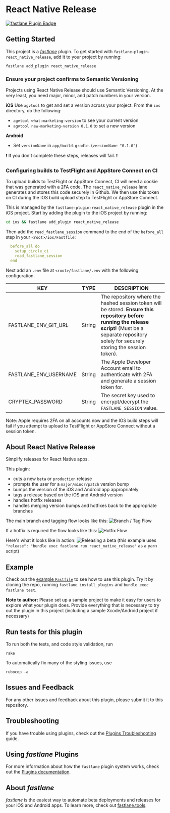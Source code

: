 # React Native Release 

[![fastlane Plugin Badge](https://rawcdn.githack.com/fastlane/fastlane/master/fastlane/assets/plugin-badge.svg)](https://rubygems.org/gems/fastlane-plugin-react_native_release)

## Getting Started

This project is a [_fastlane_](https://github.com/fastlane/fastlane) plugin. To get started with `fastlane-plugin-react_native_release`, add it to your project by running:

```bash
fastlane add_plugin react_native_release
```

### Ensure your project confirms to Semantic Versioning
Projects using React Native Release should use Semantic Versioning. At the very least, you need major, minor, and patch numbers in your version.

**iOS**
Use `agvtool` to get and set a version across your project. From the `ios` directory, do the following:
* `agvtool what-marketing-version` to see your current version
* `agvtool new-marketing-version 0.1.0` to set a new version

**Android**
* Set `versionName` in `app/build.gradle`. (`versionName "0.1.0"`)

:exclamation: If you don't complete these steps, releases will fail. :exclamation:

### Configuring builds to TestFlight and AppStore Connect on CI

To upload builds to TestFlight or AppStore Connect, CI will need a cookie that was generated with a 2FA code. The `react_native_release` lane generates and stores this code securely in Github. We then use this token on CI during the IOS build upload step to TestFlight or AppStore Connect.

This is managed by the `fastlane-plugin-react_native_release` plugin in the iOS project. Start by adding the plugin to the iOS project by running:

```bash
cd ios && fastlane add_plugin react_native_release
```

Then add the `read_fastlane_session` command to the end of the `before_all` step in your `<root>/ios/Fastfile`:

```yaml
  before_all do
    setup_circle_ci
    read_fastlane_session
  end
```

Next add an `.env` file at `<root>/fastlane/.env` with the following configuration.

| KEY | TYPE | DESCRIPTION |
|-----|------|-------------|
| FASTLANE_ENV_GIT_URL | String | The repository where the hashed session token will be stored. **Ensure this repository before running the release script!** (Must be a separate repository solely for securely storing the session token). |
| FASTLANE_ENV_USERNAME | String | The Apple Developer Account email to authenticate with 2FA and generate a session token for. |
| CRYPTEX_PASSWORD | String | The secret key used to encrypt/decrypt the `FASTLANE_SESSION` value. |


Note: Apple requires 2FA on all accounts now and the IOS build steps will fail if you attempt to upload to TestFlight or AppStore Connect without a session token.

## About React Native Release

Simplify releases for React Native apps.

This plugin:

- cuts a new `beta` or `production` release
- prompts the user for a `major/minor/patch` version bump
- bumps the version of the iOS and Android app appropriately
- tags a release based on the iOS and Android version
- handles hotfix releases
- handles merging version bumps and hotfixes back to the appropriate branches

The main branch and tagging flow looks like this:
![Branch / Tag Flow](https://monosnap.com/image/Tn71leeWdCwwjSdwjYKHK4pnyjG1v4.png)

If a hotfix is required the flow looks like this:
![Hotfix Flow](https://monosnap.com/image/ctwlef0A3TbLbRk1xJrlVroNB8F9ot.png)

Here's what it looks like in action:
![Releasing a beta](https://api.monosnap.com/image/download?id=IEISpG4vgMeGPl31it8GxPbiTror2i)
(this example uses `"release": "bundle exec fastlane run react_native_release"` as a yarn script)

## Example

Check out the [example `Fastfile`](fastlane/Fastfile) to see how to use this plugin. Try it by cloning the repo, running `fastlane install_plugins` and `bundle exec fastlane test`.

**Note to author:** Please set up a sample project to make it easy for users to explore what your plugin does. Provide everything that is necessary to try out the plugin in this project (including a sample Xcode/Android project if necessary)

## Run tests for this plugin

To run both the tests, and code style validation, run

```
rake
```

To automatically fix many of the styling issues, use

```
rubocop -a
```

## Issues and Feedback

For any other issues and feedback about this plugin, please submit it to this repository.

## Troubleshooting

If you have trouble using plugins, check out the [Plugins Troubleshooting](https://docs.fastlane.tools/plugins/plugins-troubleshooting/) guide.

## Using _fastlane_ Plugins

For more information about how the `fastlane` plugin system works, check out the [Plugins documentation](https://docs.fastlane.tools/plugins/create-plugin/).

## About _fastlane_

_fastlane_ is the easiest way to automate beta deployments and releases for your iOS and Android apps. To learn more, check out [fastlane.tools](https://fastlane.tools).
